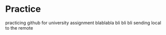 # Practice
practicing github for university assignment
blablabla bli bli bli
sending local to the remote